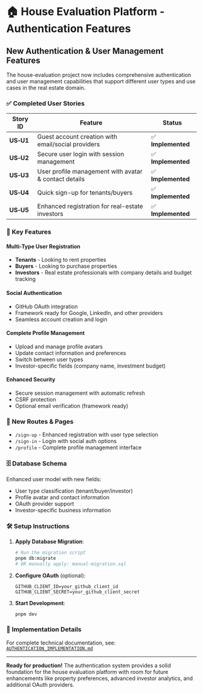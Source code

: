 # 🏠 House Evaluation Platform - Authentication Features

## New Authentication & User Management Features

The house-evaluation project now includes comprehensive authentication and user management capabilities that support different user types and use cases in the real estate domain.

### ✅ Completed User Stories

| Story ID | Feature | Status |
|----------|---------|---------|
| **US‑U1** | Guest account creation with email/social providers | ✅ **Implemented** |
| **US‑U2** | Secure user login with session management | ✅ **Implemented** |
| **US‑U3** | User profile management with avatar & contact details | ✅ **Implemented** |
| **US‑U4** | Quick sign-up for tenants/buyers | ✅ **Implemented** |
| **US‑U5** | Enhanced registration for real-estate investors | ✅ **Implemented** |

### 🚀 Key Features

#### **Multi-Type User Registration**
- **Tenants** - Looking to rent properties
- **Buyers** - Looking to purchase properties  
- **Investors** - Real estate professionals with company details and budget tracking

#### **Social Authentication**
- GitHub OAuth integration
- Framework ready for Google, LinkedIn, and other providers
- Seamless account creation and login

#### **Complete Profile Management**
- Upload and manage profile avatars
- Update contact information and preferences
- Switch between user types
- Investor-specific fields (company name, investment budget)

#### **Enhanced Security**
- Secure session management with automatic refresh
- CSRF protection
- Optional email verification (framework ready)

### 📁 New Routes & Pages

- `/sign-up` - Enhanced registration with user type selection
- `/sign-in` - Login with social auth options
- `/profile` - Complete profile management interface

### 🗄️ Database Schema

Enhanced user model with new fields:
- User type classification (tenant/buyer/investor)
- Profile avatar and contact information
- OAuth provider support
- Investor-specific business information

### 🛠️ Setup Instructions

1. **Apply Database Migration**:
   ```bash
   # Run the migration script
   pnpm db:migrate
   # OR manually apply: manual-migration.sql
   ```

2. **Configure OAuth** (optional):
   ```env
   GITHUB_CLIENT_ID=your_github_client_id
   GITHUB_CLIENT_SECRET=your_github_client_secret
   ```

3. **Start Development**:
   ```bash
   pnpm dev
   ```

### 📄 Implementation Details

For complete technical documentation, see: [`AUTHENTICATION_IMPLEMENTATION.md`](./AUTHENTICATION_IMPLEMENTATION.md)

---

**Ready for production!** The authentication system provides a solid foundation for the house evaluation platform with room for future enhancements like property preferences, advanced investor analytics, and additional OAuth providers.
